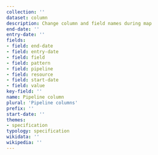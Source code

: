 ```yaml
---
collection: ''
dataset: column
description: Change column and field names during map
end-date: ''
entry-date: ''
fields:
- field: end-date
- field: entry-date
- field: field
- field: pattern
- field: pipeline
- field: resource
- field: start-date
- field: value
key-field: ''
name: Pipeline column
plural: 'Pipeline columns'
prefix: ''
start-date: ''
themes:
- specification
typology: specification
wikidata: ''
wikipedia: ''
---
```

